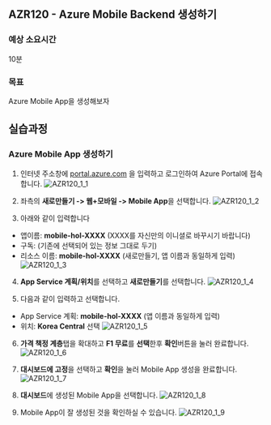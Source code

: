 ## AZR120 - Azure Mobile Backend 생성하기 
### 예상 소요시간
10분

### 목표
Azure Mobile App을 생성해보자

## 실습과정
### Azure Mobile App 생성하기 

1. 인터넷 주소창에 [portal.azure.com](https://portal.azure.com) 을 입력하고 로그인하여 Azure Portal에 접속합니다. 
![AZR120_1_1](./images/AZR120_1_1.PNG)

2. 좌측의 **새로만들기 -> 웹+모바일 -> Mobile App**을 선택합니다.
![AZR120_1_2](./images/AZR120_1_2.PNG)

3. 아래와 같이 입력합니다
* 앱이름: **mobile-hol-XXXX** (XXXX를 자신만의 이니셜로 바꾸시기 바랍니다)
* 구독: (기존에 선택되어 있는 정보 그대로 두기)
* 리소스 이름: **mobile-hol-XXXX** (새로만들기, 앱 이름과 동일하게 입력)
![AZR120_1_3](./images/AZR120_1_3.PNG)

4. **App Service 계획/위치**를 선택하고 **새로만들기**를 선택합니다.
![AZR120_1_4](./images/AZR120_1_4.PNG)

5. 다음과 같이 입력하고 선택합니다.
* App Service 계획:  **mobile-hol-XXXX** (앱 이름과 동일하게 입력)
* 위치: **Korea Central** 선택
![AZR120_1_5](./images/AZR120_1_5.PNG)

6. **가격 책정 계층**탭을 확대하고 **F1 무료**를 **선택**한후 **확인**버튼을 눌러 완료합니다.
![AZR120_1_6](./images/AZR120_1_6.PNG)

7. **대시보드에 고정**을 선택하고 **확인**을 눌러 Mobile App 생성을 완료합니다.
![AZR120_1_7](./images/AZR120_1_7.PNG)

8. **대시보드**에 생성된 Mobile App을 선택합니다.
![AZR120_1_8](./images/AZR120_1_8.PNG)

9. Mobile App이 잘 생성된 것을 확인하실 수 있습니다.
![AZR120_1_9](./images/AZR120_1_9.PNG)
